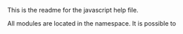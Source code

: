 
This is the readme for the javascript help file.


All modules are located in the namespace. It is possible to